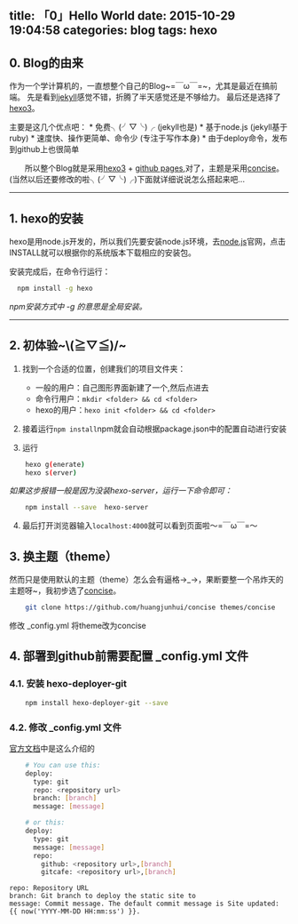 title: 「0」Hello World
date: 2015-10-29 19:04:58
categories: blog
tags: hexo
---
## 0. Blog的由来
作为一个学计算机的，一直想整个自己的Blog~=￣ω￣=~，尤其是最近在搞前端。
先是看到[jekyll](http://jekyllcn.com/)感觉不错，折腾了半天感觉还是不够给力。
最后还是选择了[hexo3](https://hexo.io/)。
<!-- more -->

  主要是这几个优点吧：
    * 免费╮(╯▽╰)╭             (jekyll也是)
    * 基于node.js                 (jekyll基于ruby)
    * 速度快、操作更简单、命令少     (专注于写作本身)
    * 由于deploy命令，发布到github上也很简单

　　所以整个Blog就是采用[hexo3](https://hexo.io/) + [github pages](https://pages.github.com/),对了，主题是采用[concise](https://github.com/huangjunhui/concise)。(当然以后还要修改的啦╮(╯▽╰)╭)下面就详细说说怎么搭起来吧...

---

## 1. hexo的安装
hexo是用node.js开发的，所以我们先要安装node.js环境，去[node.js](https://nodejs.org/en/)官网，点击INSTALL就可以根据你的系统版本下载相应的安装包。  

安装完成后，在命令行运行：

```bash
  npm install -g hexo
```

*npm安装方式中 -g 的意思是全局安装。*

---

## 2. 初体验~\\(≧▽≦)/~
1. 找到一个合适的位置，创建我们的项目文件夹：
    * 一般的用户：自己图形界面新建了一个,然后点进去
    * 命令行用户：`mkdir <folder> && cd <folder>`
    * hexo的用户：`hexo init <folder> && cd <folder>`

2. 接着运行`npm install`npm就会自动根据package.json中的配置自动进行安装

3. 运行
```bash
    hexo g(enerate)
    hexo s(erver)
```

*如果这步报错一般是因为没装hexo-server，运行一下命令即可：*

```bash
    npm install --save  hexo-server
```

4. 最后打开浏览器输入`localhost:4000`就可以看到页面啦～=￣ω￣=～

## 3. 换主题（theme）
然而只是使用默认的主题（theme）怎么会有逼格→_→，果断要整一个吊炸天的主题呀~，我初步选了[concise](https://github.com/huangjunhui/concise)。
```bash
    git clone https://github.com/huangjunhui/concise themes/concise
```
修改 _config.yml 将theme改为concise

## 4. 部署到github前需要配置 _config.yml 文件
### 4.1. 安装 hexo-deployer-git
```bash
    npm install hexo-deployer-git --save
```

### 4.2. 修改 _config.yml 文件
[官方文档](https://github.com/hexojs/hexo-deployer-git)中是这么介绍的
```bash
    # You can use this:
    deploy:
      type: git
      repo: <repository url>
      branch: [branch]
      message: [message]

    # or this:
    deploy:
      type: git
      message: [message]
      repo: 
        github: <repository url>,[branch]
        gitcafe: <repository url>,[branch]
```
```
repo: Repository URL
branch: Git branch to deploy the static site to
message: Commit message. The default commit message is Site updated: {{ now('YYYY-MM-DD HH:mm:ss') }}.
```

